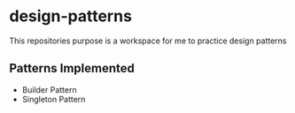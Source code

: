 # design-patterns
This repositories purpose is a workspace for me to practice design patterns

## Patterns Implemented
* Builder Pattern
* Singleton Pattern